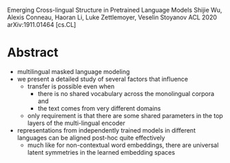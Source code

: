 Emerging Cross-lingual Structure in Pretrained Language Models
Shijie Wu, Alexis Conneau, Haoran Li, Luke Zettlemoyer, Veselin Stoyanov
ACL 2020 arXiv:1911.01464 [cs.CL]

# Abstract

* multilingual masked language modeling
* we present a detailed study of several factors that influence
  * transfer is possible even when
    * there is no shared vocabulary across the monolingual corpora and
    * the text comes from very different domains
  * only requirement is that there are some shared parameters in the top layers
    of the multi-lingual encoder
* representations from independently trained models in different languages can
  be aligned post-hoc quite effectively
  * much like for non-contextual word embeddings, there are
    universal latent symmetries in the learned embedding spaces

